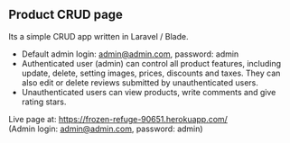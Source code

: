 

## Product CRUD page

Its a simple CRUD app written in Laravel / Blade.<br>
- Default admin login: admin@admin.com, password: admin
- Authenticated user (admin) can control all product features, including update, delete, setting images, prices, discounts and taxes. They can also edit or delete reviews submitted by unauthenticated users.
- Unauthenticated users can view products, write comments and give rating stars.

Live page at: https://frozen-refuge-90651.herokuapp.com/ <br>
(Admin login: admin@admin.com, password: admin)


